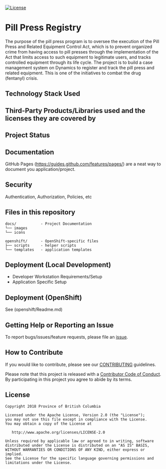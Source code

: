 [![License](https://img.shields.io/badge/License-Apache%202.0-blue.svg)](LICENSE)


# Pill Press Registry
The purpose of the pill press program is to oversee the execution of the Pill Press and Related Equipment Control Act, which is to prevent organized crime from having access to pill presses through the implementation of the Act that limits access to such equipment to legitimate users, and tracks controlled equipment through its life cycle.  The project is to build a case management system on Dynamics to register and track the pill press and related equipment.  This is one of the initiatives to combat the drug (fentanyl) crisis. 

## Technology Stack Used

## Third-Party Products/Libraries used and the licenses they are covered by

## Project Status

## Documentation

GitHub Pages (https://guides.github.com/features/pages/) are a neat way to document you application/project.

## Security

Authentication, Authorization, Policies, etc

## Files in this repository

```
docs/           - Project Documentation
└── images        
└── icons         

openshift/      - OpenShift-specific files
├── scripts     - helper scripts
└── templates   - application templates
```

## Deployment (Local Development)

* Developer Workstation Requirements/Setup
* Application Specific Setup

## Deployment (OpenShift)

See (openshift/Readme.md)

## Getting Help or Reporting an Issue

To report bugs/issues/feature requests, please file an [issue](../../issues).

## How to Contribute

If you would like to contribute, please see our [CONTRIBUTING](./CONTRIBUTING.md) guidelines.

Please note that this project is released with a [Contributor Code of Conduct](./CODE_OF_CONDUCT.md). 
By participating in this project you agree to abide by its terms.

## License

    Copyright 2018 Province of British Columbia

    Licensed under the Apache License, Version 2.0 (the "License");
    you may not use this file except in compliance with the License.
    You may obtain a copy of the License at

       http://www.apache.org/licenses/LICENSE-2.0

    Unless required by applicable law or agreed to in writing, software
    distributed under the License is distributed on an "AS IS" BASIS,
    WITHOUT WARRANTIES OR CONDITIONS OF ANY KIND, either express or implied.
    See the License for the specific language governing permissions and
    limitations under the License.
